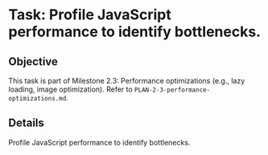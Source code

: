 # Task: Profile JavaScript performance to identify bottlenecks.

## Objective
This task is part of Milestone 2.3: Performance optimizations (e.g., lazy loading, image optimization). Refer to `PLAN-2-3-performance-optimizations.md`.

## Details
Profile JavaScript performance to identify bottlenecks.
